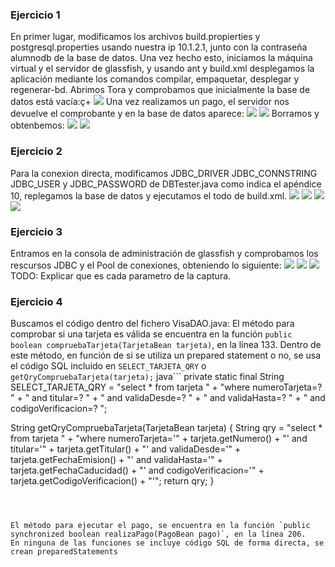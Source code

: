### Ejercicio 1

En primer lugar, modificamos los archivos build.propierties y postgresql.properties usando nuestra ip 10.1.2.1, junto con la contraseña alumnodb de la base de datos.
Una vez hecho esto, iniciamos la máquina virtual y el servidor de glassfish, y usando ant y build.xml desplegamos la aplicación mediante los comandos compilar, empaquetar, desplegar y regenerar-bd.
Abrimos Tora y comprobamos que inicialmente la base de datos está vacía:ç+
![](./Ej1_DB_Vacia.png)
Una vez realizamos un pago, el servidor nos devuelve el comprobante y en la base de datos aparece:
![](Ej1_Comprobante.png)
![](Ej1_DB_Llenaç.png)
Borramos y obtenbemos:
![](Ej1_DB_Borrada_Web.png)
![](EJ1_DB_Borrada_Tora.png)

### Ejercicio 2
Para la conexion directa, modificamos JDBC_DRIVER  JDBC_CONNSTRING JDBC_USER y JDBC_PASSWORD de DBTester.java como indica el apéndice 10, replegamos la base de datos y ejecutamos el todo de build.xml.
![](Ej2_Pago.png)
![](Ej2_Listado.png)
![](Ej2_Borrado.png)
![](Ej2_ListadoBorrado.png)

### Ejercicio 3
Entramos en la consola de administración de glassfish y comprobamos los rescursos JDBC y el Pool de conexiones, obteniendo lo siguiente:
![](Ej3_JDBCResources.png)
![](Ej3_JDBCPool.png)
![](Ej3_Ping.png)
TODO: Explicar que es cada parametro de la captura.


### Ejercicio 4
Buscamos el código dentro del fichero VisaDAO.java:
El método para comprobar si una tarjeta es válida se encuentra en la función `public boolean compruebaTarjeta(TarjetaBean tarjeta)`, en la línea 133. Dentro de este método, en función de si se utiliza un prepared statement o no, se usa el código SQL incluido en `SELECT_TARJETA_QRY` o `getQryCompruebaTarjeta(tarjeta);`
java```
private static final String SELECT_TARJETA_QRY =
                "select * from tarjeta " +
                "where numeroTarjeta=? " +
                " and titular=? " +
                " and validaDesde=? " +
                " and validaHasta=? " +
                " and codigoVerificacion=? ";

String getQryCompruebaTarjeta(TarjetaBean tarjeta) {
    String qry = "select * from tarjeta "
                + "where numeroTarjeta='" + tarjeta.getNumero()
                + "' and titular='" + tarjeta.getTitular()
                + "' and validaDesde='" + tarjeta.getFechaEmision()
                + "' and validaHasta='" + tarjeta.getFechaCaducidad()
                + "' and codigoVerificacion='" + tarjeta.getCodigoVerificacion() + "'";
    return qry;
}
```



El método para ejecutar el pago, se encuentra en la función `public synchronized boolean realizaPago(PagoBean pago)`, en la línea 206.
En ninguna de las funciones se incluye código SQL de forma directa, se crean preparedStatements
